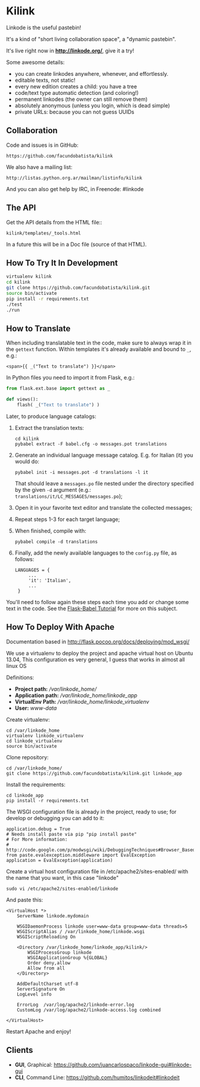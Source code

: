 Kilink
======

Linkode is the useful pastebin!

It's a kind of "short living collaboration space", a "dynamic pastebin".

It's live right now in **http://linkode.org/**, give it a try!

Some awesome details:

* you can create linkodes anywhere, whenever, and effortlessly.
* editable texts, not static!
* every new edition creates a child: you have a tree
* code/text type automatic detection (and coloring!)
* permanent linkodes (the owner can still remove them)
* absolutely anonymous (unless you login, which is dead simple)
* private URLs: because you can not guess UUIDs


Collaboration
-------------

Code and issues is in GitHub:

`https://github.com/facundobatista/kilink`

We also have a mailing list:

`http://listas.python.org.ar/mailman/listinfo/kilink`

And you can also get help by IRC, in Freenode: #linkode


The API
-------

Get the API details from the HTML file::

`kilink/templates/_tools.html`

In a future this will be in a Doc file (source of that HTML).


How To Try It In Development
----------------------------

```bash
virtualenv kilink
cd kilink
git clone https://github.com/facundobatista/kilink.git
source bin/activate
pip install -r requirements.txt
./test
./run
```

How to Translate
----------------

When including translatable text in the code, make sure to always wrap it in the
`gettext` function. Within templates it's already available and bound to `_`,
e.g.:

`<span>{{ _("Text to translate") }}</span>`

In Python files you need to import it from Flask, e.g.:
```python
from flask.ext.base import gettext as _

def views():
    flash( _("Text to translate") )
```

Later, to produce language catalogs:

1. Extract the translation texts:

   ```
   cd kilink
   pybabel extract -F babel.cfg -o messages.pot translations
   ```

2. Generate an individual language message catalog. E.g. for Italian (it) you
   would do:

   `pybabel init -i messages.pot -d translations -l it`

   That should leave a `messages.po` file nested under the directory specified
   by the given `-d` argument (e.g.: `translations/it/LC_MESSAGES/messages.po`);

3. Open it in your favorite text editor and translate the collected messages;

4. Repeat steps 1-3 for each target language;

4. When finished, compile with:

   `pybabel compile -d translations`

5. Finally, add the newly available languages to the `config.py` file, as
   follows:

   ```
   LANGUAGES = {
        ...
        'it': 'Italian',
        ...
    }
    ```

You'll need to follow again these steps each time you add or change some text in
the code. See the [Flask-Babel Tutorial](http://blog.miguelgrinberg.com/post/the-flask-mega-tutorial-part-xiv-i18n-and-l10n)
for more on this subject.


How To Deploy With Apache
-------------------------

Documentation based in http://flask.pocoo.org/docs/deploying/mod_wsgi/

We use a virtualenv to deploy the project and apache virtual host on Ubuntu
13.04, This configuration es very general, I guess that works in almost all
linux OS

Definitions:

 * **Project path:** */var/linkode_home/*
 * **Application path:** */var/linkode_home/linkode_app*
 * **VirtualEnv Path:** */var/linkode_home/linkode_virtualenv*
 * **User:** *www-data*

Create virtualenv:

```
cd /var/linkode_home
virtualenv linkode_virtualenv
cd linkode_virtualenv
source bin/activate
```

Clone repository:

```
cd /var/linkode_home/
git clone https://github.com/facundobatista/kilink.git linkode_app
```

Install the requirements:

```
cd linkode_app
pip install -r requirements.txt
```

    
The WSGI configuration file is already in the project, ready to use; for develop 
or debugging you can add to it:

```
application.debug = True
# Needs install paste via pip "pip install paste"
# For More information:
# http://code.google.com/p/modwsgi/wiki/DebuggingTechniques#Browser_Based_Debugger
from paste.evalexception.middleware import EvalException
application = EvalException(application)
```

Create a virtual host configuration file in /etc/apache2/sites-enabled/
with the name that you want, in this case "linkode"
    
`sudo vi /etc/apache2/sites-enabled/linkode`

And paste this:

```
<VirtualHost *>
    ServerName linkode.mydomain

    WSGIDaemonProcess linkode user=www-data group=www-data threads=5
    WSGIScriptAlias / /var/linkode_home/linkode.wsgi
    WSGIScriptReloading On

    <Directory /var/linkode_home/linkode_app/kilink/>
        WSGIProcessGroup linkode
        WSGIApplicationGroup %{GLOBAL}
        Order deny,allow
        Allow from all
    </Directory>

    AddDefaultCharset utf-8
    ServerSignature On
    LogLevel info

    ErrorLog  /var/log/apache2/linkode-error.log
    CustomLog /var/log/apache2/linkode-access.log combined

</VirtualHost>
```

Restart Apache and enjoy!


Clients
-------

* **GUI**, Graphical: https://github.com/juancarlospaco/linkode-gui#linkode-gui
* **CLI**, Command Line: https://github.com/humitos/linkodeit#linkodeit
